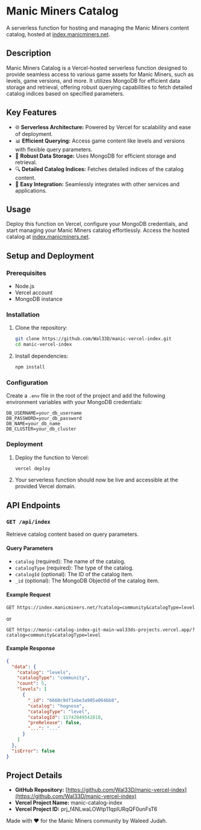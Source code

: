 # Manic Miners Catalog

A serverless function for hosting and managing the Manic Miners content catalog, hosted at [index.manicminers.net](http://index.manicminers.net).

## Description

Manic Miners Catalog is a Vercel-hosted serverless function designed to provide seamless access to various game assets for Manic Miners, such as levels, game versions, and more. It utilizes MongoDB for efficient data storage and retrieval, offering robust querying capabilities to fetch detailed catalog indices based on specified parameters.

## Key Features

- 🌐 **Serverless Architecture:** Powered by Vercel for scalability and ease of deployment.
- 📊 **Efficient Querying:** Access game content like levels and versions with flexible query parameters.
- 💾 **Robust Data Storage:** Uses MongoDB for efficient storage and retrieval.
- 🔍 **Detailed Catalog Indices:** Fetches detailed indices of the catalog content.
- 🔗 **Easy Integration:** Seamlessly integrates with other services and applications.

## Usage

Deploy this function on Vercel, configure your MongoDB credentials, and start managing your Manic Miners catalog effortlessly. Access the hosted catalog at [index.manicminers.net](http://index.manicminers.net).

## Setup and Deployment

### Prerequisites

- Node.js
- Vercel account
- MongoDB instance

### Installation

1. Clone the repository:

   ```bash
   git clone https://github.com/Wal33D/manic-vercel-index.git
   cd manic-vercel-index
   ```

2. Install dependencies:
   ```bash
   npm install
   ```

### Configuration

Create a `.env` file in the root of the project and add the following environment variables with your MongoDB credentials:

```env
DB_USERNAME=your_db_username
DB_PASSWORD=your_db_password
DB_NAME=your_db_name
DB_CLUSTER=your_db_cluster
```

### Deployment

1. Deploy the function to Vercel:

   ```bash
   vercel deploy
   ```

2. Your serverless function should now be live and accessible at the provided Vercel domain.

## API Endpoints

### `GET /api/index`

Retrieve catalog content based on query parameters.

#### Query Parameters

- `catalog` (required): The name of the catalog.
- `catalogType` (required): The type of the catalog.
- `catalogId` (optional): The ID of the catalog item.
- `_id` (optional): The MongoDB ObjectId of the catalog item.

#### Example Request

```http
GET https://index.manicminers.net/?catalog=community&catalogType=level
```

or

```http
GET https://manic-catalog-index-git-main-wal33ds-projects.vercel.app/?catalog=community&catalogType=level
```

#### Example Response

```json
{
  "data": {
    "catalog": "levels",
    "catalogType": "community",
    "count": 5,
    "levels": [
      {
        "_id": "6660c9df1ebe3a905a064bb8",
        "catalog": "hognose",
        "catalogType": "level",
        "catalogId": 11742049542818,
        "preRelease": false,
        "...": "..."
      }
    ]
  },
  "isError": false
}
```

## Project Details

- **GitHub Repository:** [https://github.com/Wal33D/manic-vercel-index](https://github.com/Wal33D/manic-vercel-index)
- **Vercel Project Name:** manic-catalog-index
- **Vercel Project ID:** prj_f4NLwaLOWtp11qpIURqQF0unFsT6

Made with ❤️ for the Manic Miners community by Waleed Judah.
